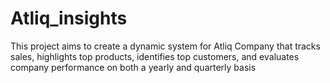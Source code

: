 # Atliq_insights
This project aims to create a dynamic system for Atliq Company that tracks sales, highlights top products, identifies top customers, and evaluates company performance on both a yearly and quarterly basis
